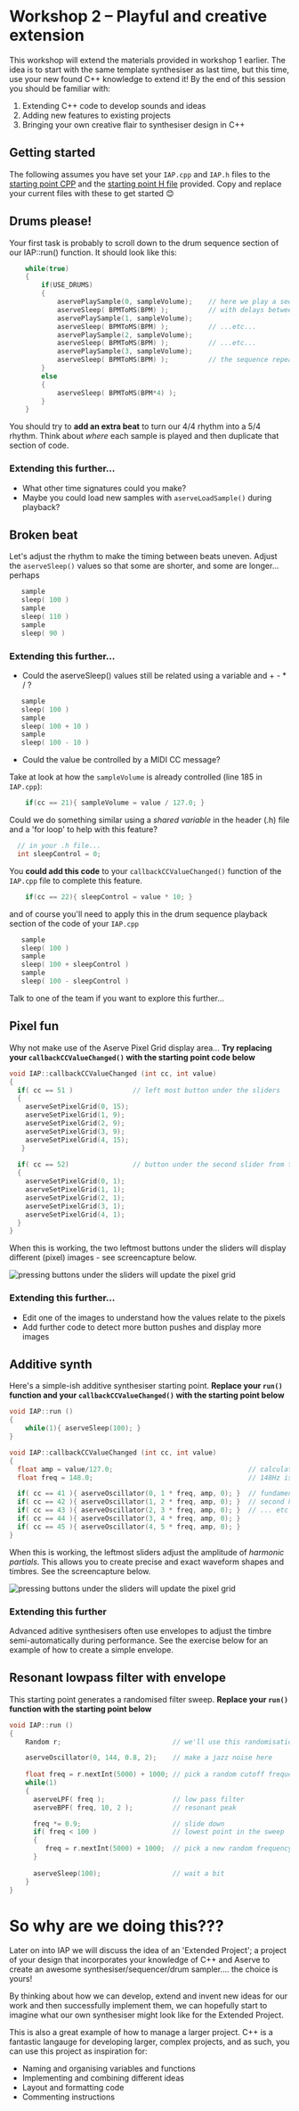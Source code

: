 # Workshop 2 – Playful and creative extension

This workshop will extend the materials provided in workshop 1 earlier. The idea is to start with the same template synthesiser as last time, but this time, use your new found C++ knowledge to extend it! By the end of this session you should be familiar with: 

1.	Extending C++ code to develop sounds and ideas
2.	Adding new features to existing projects
3.	Bringing your own creative flair to synthesiser design in C++

## Getting started

The following assumes you have set your `IAP.cpp` and `IAP.h` files to the <a href="../iapProjM/Source/IAP.cpp">starting point CPP</a> and the <a href="../iapProjM/Source/IAP.h"> starting point H file</a> provided. Copy and replace your current files with these to get started 😊

## Drums please!

Your first task is probably to scroll down to the drum sequence section of our IAP::run() function. It should look like this:

```cpp
    while(true)
    {
        if(USE_DRUMS)
        {
            aservePlaySample(0, sampleVolume);    // here we play a sequence of drum samples
            aserveSleep( BPMToMS(BPM) );          // with delays between each trigger
            aservePlaySample(1, sampleVolume);    
            aserveSleep( BPMToMS(BPM) );          // ...etc...
            aservePlaySample(2, sampleVolume);     
            aserveSleep( BPMToMS(BPM) );          // ...etc...
            aservePlaySample(3, sampleVolume);
            aserveSleep( BPMToMS(BPM) );          // the sequence repeats forever
        }
        else
        {
            aserveSleep( BPMToMS(BPM*4) );
        }
    }
```

You should try to **add an extra beat** to turn our 4/4 rhythm into a 5/4 rhythm.  Think about _where_ each sample is played and then duplicate that section of code. 

### Extending this further...

* What other time signatures could you make?
* Maybe you could load new samples with `aserveLoadSample()` during playback?

## Broken beat 

Let's adjust the rhythm to make the timing between beats uneven. Adjust the `aserveSleep()` values so that some are shorter, and some are longer... perhaps

```cpp
   sample
   sleep( 100 )
   sample
   sleep( 110 )
   sample
   sleep( 90 )
```

### Extending this further...

* Could the aserveSleep() values still be related using a variable and + - * / ?

```cpp
   sample
   sleep( 100 )
   sample
   sleep( 100 + 10 )
   sample
   sleep( 100 - 10 )
```   
  
* Could the value be controlled by a MIDI CC message?

Take at look at how the `sampleVolume` is already controlled (line 185 in `IAP.cpp`):

```cpp
    if(cc == 21){ sampleVolume = value / 127.0; }
```

Could we do something similar using a _shared variable_ in the header (.h) file and a 'for loop' to help with this feature?

  ```cpp
    // in your .h file...
    int sleepControl = 0;
```

You **could add this code** to your `callbackCCValueChanged()` function of the `IAP.cpp` file to complete this feature.

```cpp
    if(cc == 22){ sleepControl = value * 10; }
```
and of course you'll need to apply this in the drum sequence playback section of the code of your `IAP.cpp`

```cpp
   sample
   sleep( 100 )
   sample
   sleep( 100 + sleepControl )
   sample
   sleep( 100 - sleepControl )
``` 

Talk to one of the team if you want to explore this further...

## Pixel fun

Why not make use of the Aserve Pixel Grid display area... **Try replacing your `callbackCCValueChanged()` with the starting point code below**

```cpp
void IAP::callbackCCValueChanged (int cc, int value)
{
  if( cc == 51 )               // left most button under the sliders
  {
    aserveSetPixelGrid(0, 15);
    aserveSetPixelGrid(1, 9);
    aserveSetPixelGrid(2, 9);
    aserveSetPixelGrid(3, 9);
    aserveSetPixelGrid(4, 15);
   }
  
  if( cc == 52)                // button under the second slider from the left
  {
    aserveSetPixelGrid(0, 1);
    aserveSetPixelGrid(1, 1);
    aserveSetPixelGrid(2, 1);
    aserveSetPixelGrid(3, 1);
    aserveSetPixelGrid(4, 1);
  }
}
```

When this is working, the two leftmost buttons under the sliders will display different (pixel) images - see screencapture below.

<img src="images/AservePixelGrid.gif" alt="pressing buttons under the sliders will update the pixel grid"></img>

### Extending this further...

* Edit one of the images to understand how the values relate to the pixels
* Add further code to detect more button pushes and display more images

## Additive synth

Here's a simple-ish additive synthesiser starting point. **Replace your `run()` function and your `callbackCCValueChanged()` with the starting point below**

```cpp
void IAP::run ()
{
    while(1){ aserveSleep(100); }
}

void IAP::callbackCCValueChanged (int cc, int value)
{
  float amp = value/127.0;                                  // calculate the amplitude of the partial
  float freq = 148.0;                                       // 148Hz is a good value for the Aserve waveform display

  if( cc == 41 ){ aserveOscillator(0, 1 * freq, amp, 0); }  // fundamental frequency
  if( cc == 42 ){ aserveOscillator(1, 2 * freq, amp, 0); }  // second harmonic
  if( cc == 43 ){ aserveOscillator(2, 3 * freq, amp, 0); }  // ... etc
  if( cc == 44 ){ aserveOscillator(3, 4 * freq, amp, 0); }
  if( cc == 45 ){ aserveOscillator(4, 5 * freq, amp, 0); }
}
```

When this is working, the leftmost sliders adjust the amplitude of *harmonic partials*. This allows you to create precise and exact waveform shapes and timbres. See the screencapture below.

<img src="images/AservePixelGrid.gif" alt="pressing buttons under the sliders will update the pixel grid"></img>

### Extending this further

Advanced aditive synthesisers often use envelopes to adjust the timbre semi-automatically during performance. See the exercise below for an example of how to create a simple envelope.

## Resonant lowpass filter with envelope

This starting point generates a randomised filter sweep. **Replace your `run()` function with the starting point below**

```cpp
void IAP::run ()
{
    Random r;                            // we'll use this randomisation tool below

    aserveOscillator(0, 144, 0.8, 2);    // make a jazz noise here
  
    float freq = r.nextInt(5000) + 1000; // pick a random cutoff frequency
    while(1)
    {      
      aserveLPF( freq );                 // low pass filter
      aserveBPF( freq, 10, 2 );          // resonant peak

      freq *= 0.9;                       // slide down 
      if( freq < 100 )                   // lowest point in the sweep
      {
         freq = r.nextInt(5000) + 1000;  // pick a new random frequency
      }
      
      aserveSleep(100);                  // wait a bit
    }
}
```
# So why are we doing this???

Later on into IAP we will discuss the idea of an 'Extended Project'; a project of your design that incorporates your knowledge of C++ and Aserve to create an awesome synthesiser/sequencer/drum sampler.... the choice is yours!

By thinking about how we can develop, extend and invent new ideas for our work and then successfully implement them, we can hopefully start to imagine what our own synthesiser might look like for the Extended Project. 

This is also a great example of how to manage a larger project. C++ is a fantastic langauge for developing larger, complex projects, and as such, you can use this project as inspiration for:

* Naming and organising variables and functions
* Implementing and combining different ideas
* Layout and formatting code
* Commenting instructions
